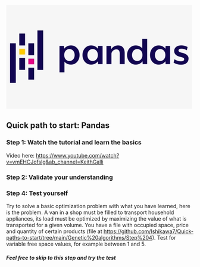 ![Image](logo_pandas.png?raw=true)

## Quick path to start: Pandas

### Step 1: Watch the tutorial and learn the basics

Video here: https://www.youtube.com/watch?v=vmEHCJofslg&ab_channel=KeithGalli

### Step 2: Validate your understanding


### Step 4: Test yourself

Try to solve a basic optimization problem with what you have learned, here is the problem.
A van in a shop must be filled to transport household appliances, its load must be optimized by maximizing the value of what is transported for a given volume. You have a file with occupied space, price and quantity of certain products (file at https://github.com/Ishikawa7/Quick-paths-to-start/tree/main/Genetic%20algorithms/Step%204). Test for variable free space values, for example between 1 and 5.

##### Feel free to skip to this step and try the test
